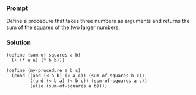 ### Prompt

Define a procedure that takes three numbers as arguments and returns the sum of the squares of the two larger numbers.

### Solution

```
(define (sum-of-squares a b)
  (+ (* a a) (* b b)))
```

```
(define (my-procedure a b c)
  (cond ((and (< a b) (< a c)) (sum-of-squares b c))
         ((and (< b a) (< b c)) (sum-of-squares a c))
         (else (sum-of-squares a b))))
```
